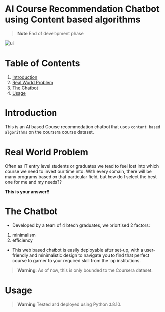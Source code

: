 # AI Course Recommendation Chatbot using Content based algorithms
> **Note** End of development phase

![ui](https://github.com/m-kiran-g/AI-Course-Recommendation-Chatbot/assets/136038904/a9ad155d-4e6b-4717-9b4e-75f19a63fc35)

# Table of Contents
1. [Introduction](#introduction)
2. [Real World Problem](#real-world-problem)
3. [The Chatbot](#the-chatbot)
4. [Usage](#usage)

# Introduction
This is an AI based Course recommedation chatbot that uses `contant based algorithms` on the coursera course dataset.

# Real World Problem
Often as IT entry level students or graduates we tend to feel lost into which course we need to invest our time into. With every domain, there will be many programs based on that particular field, but how do I select the best one for me and my needs??

**This is your answer!!**

# The Chatbot
- Developed by a team of 4 btech graduates, we priortised 2 factors: 
1) minimalism
2) efficiency

- This web based chatbot is easily deployable after set-up, with a user-friendly and minimalistic design to navigate you to find that perfect course to garner to your required skill from the top institutions.

>**Warning**: As of now, this is only bounded to the Coursera dataset.

# Usage
> **Warning** Tested and deployed using Python 3.8.10.
